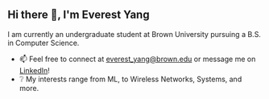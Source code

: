 ## Hi there 👋, I'm Everest Yang
I am currently an undergraduate student at Brown University pursuing a B.S. in Computer Science. 

* 📫 Feel free to connect at everest_yang@brown.edu or message me on [LinkedIn]([url](https://www.linkedin.com/in/everestyang/))!
* ❔ My interests range from ML, to Wireless Networks, Systems, and more.


